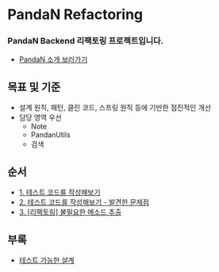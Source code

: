 # PandaN Refactoring
### PandaN Backend 리팩토링 프로젝트입니다.
- [PandaN 소개 보러가기](https://github.com/tmddusgood/Refactoring/tree/develop/doc/PandaN_Original)

## 목표 및 기준
* 설계 원칙, 패턴, 클린 코드, 스프링 원칙 등에 기반한 점진적인 개선
* 담당 영역 우선
    * Note
    * PandanUtils
    * 검색

## 순서
* [1. 테스트 코드를 작성해보기](https://github.com/tmddusgood/Refactoring/tree/develop/doc/%EC%88%9C%EC%84%9C/1.%20%ED%85%8C%EC%8A%A4%ED%8A%B8%20%EC%BD%94%EB%93%9C%EB%A5%BC%20%EC%9E%91%EC%84%B1%ED%95%B4%EB%B3%B4%EA%B8%B0)
* [2. 테스트 코드를 작성해보기 - 발견한 문제점](https://github.com/tmddusgood/Refactoring/tree/develop/doc/%EC%88%9C%EC%84%9C/2.%20%ED%85%8C%EC%8A%A4%ED%8A%B8%20%EC%BD%94%EB%93%9C%EB%A5%BC%20%EC%9E%91%EC%84%B1%ED%95%B4%EB%B3%B4%EA%B8%B0%20-%20%EB%B0%9C%EA%B2%AC%ED%95%9C%20%EB%AC%B8%EC%A0%9C%EC%A0%90)
* [3. [리팩토링] 불필요한 메소드 추출](https://github.com/tmddusgood/Refactoring/tree/develop/doc/%EC%88%9C%EC%84%9C/3.%20%5B%EB%A6%AC%ED%8C%A9%ED%86%A0%EB%A7%81%5D%20%EB%B6%88%ED%95%84%EC%9A%94%ED%95%9C%20%EB%A9%94%EC%86%8C%EB%93%9C%20%EC%B6%94%EC%B6%9C) 
## 부록
* [테스트 가능한 설계]()